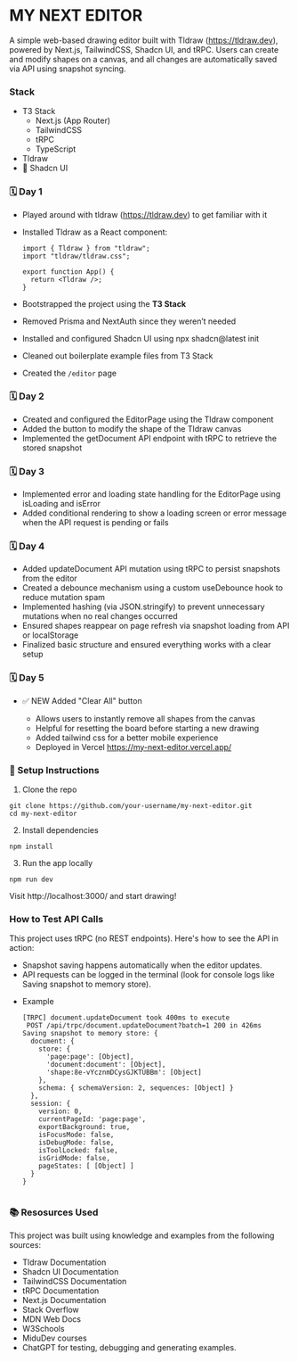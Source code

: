 # MY NEXT EDITOR

A simple web-based drawing editor built with Tldraw (https://tldraw.dev), powered by Next.js, TailwindCSS, Shadcn UI, and tRPC. Users can create and modify shapes on a canvas, and all changes are automatically saved via API using snapshot syncing.

###  Stack
- T3 Stack
  - Next.js (App Router)
  - TailwindCSS
  - tRPC
  - TypeScript
-  Tldraw
- 🎨 Shadcn UI


### 🗓️ Day 1

- Played around with tldraw (https://tldraw.dev) to get familiar with it
- Installed Tldraw as a React component:

  ```tsx
  import { Tldraw } from "tldraw";
  import "tldraw/tldraw.css";

  export function App() {
    return <Tldraw />;
  }
  ```

- Bootstrapped the project using the **T3 Stack**
- Removed Prisma and NextAuth since they weren’t needed
- Installed and configured Shadcn UI using npx shadcn@latest init
- Cleaned out boilerplate example files from T3 Stack
- Created the `/editor` page

### 🗓️ Day 2

- Created and configured the EditorPage using the Tldraw component
- Added the button to modify the shape of the Tldraw canvas
- Implemented the getDocument API endpoint with tRPC to retrieve the stored snapshot

### 🗓️ Day 3

- Implemented error and loading state handling for the EditorPage using isLoading and isError
- Added conditional rendering to show a loading screen or error message when the API request is pending or fails

### 🗓️ Day 4

- Added updateDocument API mutation using tRPC to persist snapshots from the editor
- Created a debounce mechanism using a custom useDebounce hook to reduce mutation spam
- Implemented hashing (via JSON.stringify) to prevent unnecessary mutations when no real changes occurred
- Ensured shapes reappear on page refresh via snapshot loading from API or localStorage
- Finalized basic structure and ensured everything works with a clear setup

### 🗓️ Day 5

- ✅ NEW Added "Clear All" button

  - Allows users to instantly remove all shapes from the canvas
  - Helpful for resetting the board before starting a new drawing
  - Added tailwind css for a better mobile experience
  - Deployed in Vercel https://my-next-editor.vercel.app/
 
### 🚀 Setup Instructions

1. Clone the repo
```
git clone https://github.com/your-username/my-next-editor.git
cd my-next-editor
```

2. Install dependencies
```
npm install
```

3. Run the app locally
```
npm run dev
```

Visit http://localhost:3000/ and start drawing!

### How to Test API Calls
  This project uses tRPC (no REST endpoints). Here's how to see the API in action:
  - Snapshot saving happens automatically when the editor updates.
  - API requests can be logged in the terminal (look for console logs like Saving snapshot to memory store).

* Example
  ```
  [TRPC] document.updateDocument took 400ms to execute
   POST /api/trpc/document.updateDocument?batch=1 200 in 426ms
  Saving snapshot to memory store: {
    document: {
      store: {
        'page:page': [Object],
        'document:document': [Object],
        'shape:8e-vYcznmDCysGJKTUBBm': [Object]
      },
      schema: { schemaVersion: 2, sequences: [Object] }
    },
    session: {
      version: 0,
      currentPageId: 'page:page',
      exportBackground: true,
      isFocusMode: false,
      isDebugMode: false,
      isToolLocked: false,
      isGridMode: false,
      pageStates: [ [Object] ]
    }
  }


### 📚 Resosurces Used
This project was built using knowledge and examples from the following sources:

- Tldraw Documentation
- Shadcn UI Documentation
- TailwindCSS Documentation
- tRPC Documentation
- Next.js Documentation
- Stack Overflow
- MDN Web Docs
- W3Schools
- MiduDev courses
- ChatGPT for testing, debugging and generating examples.
